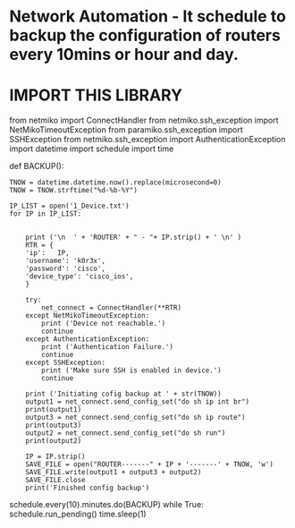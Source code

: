 # Network Automation - It schedule to backup the configuration of routers every 10mins or hour and day.








# IMPORT THIS LIBRARY
from netmiko import ConnectHandler
from netmiko.ssh_exception import NetMikoTimeoutException
from paramiko.ssh_exception import SSHException
from netmiko.ssh_exception import AuthenticationException
import datetime
import schedule
import time



def BACKUP():

    TNOW = datetime.datetime.now().replace(microsecond=0)
    TNOW = TNOW.strftime("%d-%b-%Y")

    IP_LIST = open('1_Device.txt')
    for IP in IP_LIST:


        print ('\n  ' + 'ROUTER' + " - "+ IP.strip() + ' \n' )
        RTR = {
        'ip':   IP,
        'username': 'k0r3x',
        'password': 'cisco',
        'device_type': 'cisco_ios',
        }

        try:
            net_connect = ConnectHandler(**RTR)
        except NetMikoTimeoutException:
            print ('Device not reachable.')
            continue
        except AuthenticationException:
            print ('Authentication Failure.')
            continue
        except SSHException:
            print ('Make sure SSH is enabled in device.')
            continue

        print ('Initiating cofig backup at ' + str(TNOW))
        output1 = net_connect.send_config_set("do sh ip int br")
        print(output1)
        output3 = net_connect.send_config_set("do sh ip route")
        print(output3)
        output2 = net_connect.send_config_set("do sh run")
        print(output2)

        IP = IP.strip()
        SAVE_FILE = open("ROUTER-------" + IP + '-------' + TNOW, 'w')
        SAVE_FILE.write(output1 + output3 + output2)
        SAVE_FILE.close
        print('Finished config backup')

schedule.every(10).minutes.do(BACKUP)
while True:
	schedule.run_pending()
	time.sleep(1)
